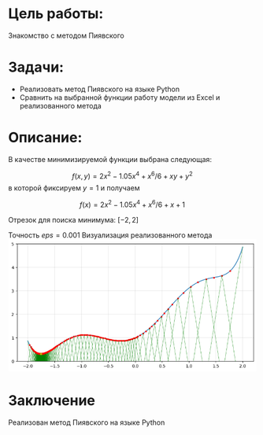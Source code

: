 # Цель работы:
Знакомство с методом Пиявского

# Задачи:
- Реализовать метод Пиявского на языке Python
- Сравнить на выбранной функции работу модели из Excel и реализованного метода

# Описание:
В качестве минимизируемой функции выбрана следующая:

$$f(x,y) = 2x^2-1.05x^4+x^6/6+xy+y^2$$ 
в которой фиксируем $y=1$ и получаем 

$$f(x) = 2x^2-1.05x^4+x^6/6+x+1$$

Отрезок для поиска минимума: $[-2, 2]$

Точность $eps =0.001$
Визуализация реализованного метода
<img src="imgs/1.png"/>

# Заключение
Реализован метод Пиявского на языке Python
